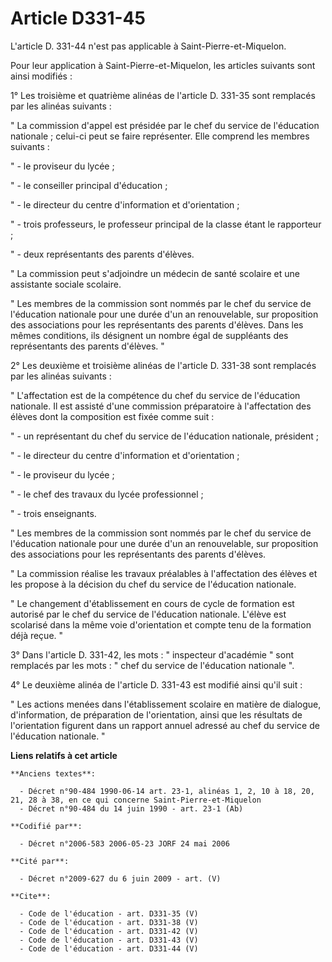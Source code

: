 # Article D331-45

L'article D. 331-44 n'est pas applicable à Saint-Pierre-et-Miquelon.

Pour leur application à Saint-Pierre-et-Miquelon, les articles suivants sont ainsi modifiés :

1° Les troisième et quatrième alinéas de l'article D. 331-35 sont remplacés par les alinéas suivants :

" La commission d'appel est présidée par le chef du service de l'éducation nationale ; celui-ci peut se faire représenter.
Elle comprend les membres suivants :

" - le proviseur du lycée ;

" - le conseiller principal d'éducation ;

" - le directeur du centre d'information et d'orientation ;

" - trois professeurs, le professeur principal de la classe étant le rapporteur ;

" - deux représentants des parents d'élèves.

" La commission peut s'adjoindre un médecin de santé scolaire et une assistante sociale scolaire.

" Les membres de la commission sont nommés par le chef du service de l'éducation nationale pour une durée d'un an
renouvelable, sur proposition des associations pour les représentants des parents d'élèves. Dans les mêmes conditions, ils
désignent un nombre égal de suppléants des représentants des parents d'élèves. "

2° Les deuxième et troisième alinéas de l'article D. 331-38 sont remplacés par les alinéas suivants :

" L'affectation est de la compétence du chef du service de l'éducation nationale. Il est assisté d'une commission
préparatoire à l'affectation des élèves dont la composition est fixée comme suit :

" - un représentant du chef du service de l'éducation nationale, président ;

" - le directeur du centre d'information et d'orientation ;

" - le proviseur du lycée ;

" - le chef des travaux du lycée professionnel ;

" - trois enseignants.

" Les membres de la commission sont nommés par le chef du service de l'éducation nationale pour une durée d'un an
renouvelable, sur proposition des associations pour les représentants des parents d'élèves.

" La commission réalise les travaux préalables à l'affectation des élèves et les propose à la décision du chef du service de
l'éducation nationale.

" Le changement d'établissement en cours de cycle de formation est autorisé par le chef du service de l'éducation nationale.
L'élève est scolarisé dans la même voie d'orientation et compte tenu de la formation déjà reçue. "

3° Dans l'article D. 331-42, les mots : " inspecteur d'académie " sont remplacés par les mots : " chef du service de
l'éducation nationale ".

4° Le deuxième alinéa de l'article D. 331-43 est modifié ainsi qu'il suit :

" Les actions menées dans l'établissement scolaire en matière de dialogue, d'information, de préparation de l'orientation,
ainsi que les résultats de l'orientation figurent dans un rapport annuel adressé au chef du service de l'éducation nationale.
"

**Liens relatifs à cet article**

	**Anciens textes**:

	  - Décret n°90-484 1990-06-14 art. 23-1, alinéas 1, 2, 10 à 18, 20, 21, 28 à 38, en ce qui concerne Saint-Pierre-et-Miquelon
	  - Décret n°90-484 du 14 juin 1990 - art. 23-1 (Ab)

	**Codifié par**:

	  - Décret n°2006-583 2006-05-23 JORF 24 mai 2006

	**Cité par**:

	  - Décret n°2009-627 du 6 juin 2009 - art. (V)

	**Cite**:

	  - Code de l'éducation - art. D331-35 (V)
	  - Code de l'éducation - art. D331-38 (V)
	  - Code de l'éducation - art. D331-42 (V)
	  - Code de l'éducation - art. D331-43 (V)
	  - Code de l'éducation - art. D331-44 (V)
